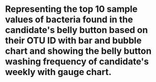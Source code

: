 # Representing the top 10  sample values of bacteria found in the candidate's belly button based on their OTU ID with bar and bubble chart and showing the belly button washing frequency of candidate's weekly with gauge chart.
